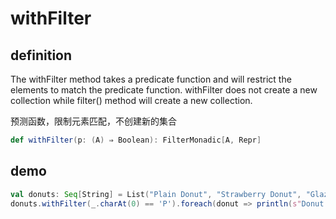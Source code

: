 # withFilter

## definition

The withFilter method takes a predicate function and will restrict the elements to match the predicate function. withFilter does not create a new collection while filter() method will create a new collection.

预测函数，限制元素匹配，不创建新的集合

```scala
def withFilter(p: (A) ⇒ Boolean): FilterMonadic[A, Repr]
```

## demo

```scala
val donuts: Seq[String] = List("Plain Donut", "Strawberry Donut", "Glazed Donut")
donuts.withFilter(_.charAt(0) == 'P').foreach(donut => println(s"Donut starting with letter P = $donut"))
```
